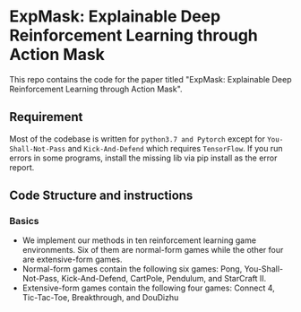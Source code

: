 # ExpMask: Explainable Deep Reinforcement Learning through Action Mask

This repo contains the code for the paper titled "ExpMask: Explainable Deep Reinforcement Learning through Action Mask".

## Requirement
Most of the codebase is written for ```python3.7 and Pytorch``` except for `You-Shall-Not-Pass` and `Kick-And-Defend` which requires `TensorFlow`. If you run errors in some programs, install the missing lib via pip install as the error report. 

## Code Structure and instructions
### Basics
- We implement our methods in ten reinforcement learning game environments. Six of them are normal-form games while the other four are extensive-form games.
- Normal-form games contain the following six games: Pong, You-Shall-Not-Pass, Kick-And-Defend, CartPole, Pendulum, and StarCraft II.
- Extensive-form games contain the following four games: Connect 4, Tic-Tac-Toe, Breakthrough, and DouDizhu
